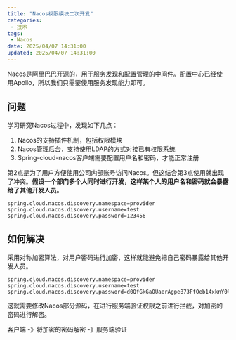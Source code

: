 ```yaml
---
title: "Nacos权限模块二次开发"
categories: 
 - 技术
tags:
 - Nacos
date: 2025/04/07 14:31:00
updated: 2025/04/07 14:31:00
---
```


Nacos是阿里巴巴开源的，用于服务发现和配置管理的中间件。配置中心已经使用Apollo，所以我们只需要使用服务发现能力即可。

## 问题
学习研究Nacos过程中，发现如下几点：
1. Nacos的支持插件机制，包括权限模块
2. Nacos管理后台，支持使用LDAP的方式对接已有权限系统
3. Spring-cloud-nacos客户端需要配置用户名和密码，才能正常注册

第2点是为了用户方便使用公司内部账号访问Nacos。但这结合第3点使用就出现了冲突。**假设一个部门多个人同时进行开发，这样某个人的用户名和密码就会暴露给了其他开发人员。**
```
spring.cloud.nacos.discovery.namespace=provider
spring.cloud.nacos.discovery.username=test
spring.cloud.nacos.discovery.password=123456
```


## 如何解决

采用对称加密算法，对用户密码进行加密，这样就能避免把自己密码暴露给其他开发人员。

```
spring.cloud.nacos.discovery.namespace=provider
spring.cloud.nacos.discovery.username=test
spring.cloud.nacos.discovery.password=d0QfGkGaOUaerAgpeB73FfOeb14xknY0lQvoDR3YjcU=
```

这就需要修改Nacos部分源码，在进行服务端验证权限之前进行拦截，对加密的密码进行解密。

客户端 -》将加密的密码解密 -》服务端验证

